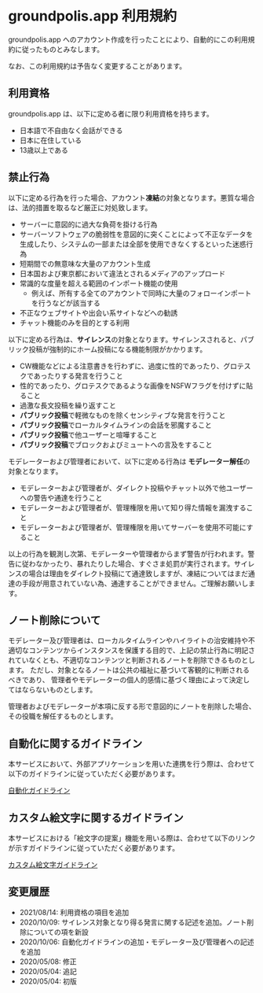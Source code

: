 # groundpolis.app 利用規約

groundpolis.app へのアカウント作成を行ったことにより、自動的にこの利用規約に従ったものとみなします。

なお、この利用規約は予告なく変更することがあります。

## 利用資格

groundpolis.app は、以下に定める者に限り利用資格を持ちます。

* 日本語で不自由なく会話ができる
* 日本に在住している
* 13歳以上である

## 禁止行為

以下に定める行為を行った場合、アカウント**凍結**の対象となります。悪質な場合は、法的措置を取るなど厳正に対処致します。

- サーバーに意図的に過大な負荷を掛ける行為
- サーバーソフトウェアの脆弱性を意図的に突くことによって不正なデータを生成したり、システムの一部または全部を使用できなくするといった迷惑行為
- 短期間での無意味な大量のアカウント生成
- 日本国および東京都において違法とされるメディアのアップロード
- 常識的な度量を超える範囲のインポート機能の使用
  - 例えば、所有する全てのアカウントで同時に大量のフォローインポートを行うなどが該当する
- 不正なウェブサイトや出会い系サイトなどへの勧誘
- チャット機能のみを目的とする利用

以下に定める行為は、**サイレンス**の対象となります。サイレンスされると、パブリック投稿が強制的にホーム投稿になる機能制限がかかります。

- CW機能などによる注意書きを行わずに、過度に性的であったり、グロテスクであったりする発言を行うこと
- 性的であったり、グロテスクであるような画像をNSFWフラグを付けずに貼ること
- 過激な長文投稿を繰り返すこと
- **パブリック投稿**で軽微なものを除くセンシティブな発言を行うこと
- **パブリック投稿**でローカルタイムラインの会話を邪魔すること
- **パブリック投稿**で他ユーザーと喧嘩すること
- **パブリック投稿**でブロックおよびミュートへの言及をすること

モデレーターおよび管理者において、以下に定める行為は **モデレーター解任**の対象となります。

- モデレーターおよび管理者が、ダイレクト投稿やチャット以外で他ユーザーへの警告や通達を行うこと
- モデレーターおよび管理者が、管理権限を用いて知り得た情報を漏洩すること
- モデレーターおよび管理者が、管理権限を用いてサーバーを使用不可能にすること

以上の行為を観測し次第、モデレーターや管理者からまず警告が行われます。警告に従わなかったり、暴れたりした場合、すぐさま処罰が実行されます。サイレンスの場合は理由をダイレクト投稿にて通達致しますが、凍結についてはまだ通達の手段が用意されていない為、通達することができません。ご理解お願いします。

## ノート削除について

モデレーター及び管理者は、ローカルタイムラインやハイライトの治安維持や不適切なコンテンツからインスタンスを保護する目的で、上記の禁止行為に明記されていなくとも、不適切なコンテンツと判断されるノートを削除できるものとします。
ただし、対象となるノートは公共の福祉に基づいて客観的に判断されるべきであり、
管理者やモデレーターの個人的感情に基づく理由によって決定してはならないものとします。

管理者およびモデレーターが本項に反する形で意図的にノートを削除した場合、その役職を解任するものとします。

## 自動化に関するガイドライン

本サービスにおいて、外部アプリケーションを用いた連携を行う際は、合わせて以下のガイドラインに従っていただく必要があります。

[自動化ガイドライン](https://github.com/Groundpolis/groundpolis.app/blob/master/automation-guideline.md)

## カスタム絵文字に関するガイドライン

本サービスにおける「絵文字の提案」機能を用いる際は、合わせて以下のリンクが示すガイドラインに従っていただく必要があります。

[カスタム絵文字ガイドライン](https://github.com/Groundpolis/groundpolis.app/blob/master/emoji-guideline.md)

## 変更履歴

- 2021/08/14: 利用資格の項目を追加
- 2020/10/09: サイレンス対象となり得る発言に関する記述を追加。ノート削除についての項を新設
- 2020/10/06: 自動化ガイドラインの追加・モデレーター及び管理者への記述を追加
- 2020/05/08: 修正
- 2020/05/04: 追記
- 2020/05/04: 初版
